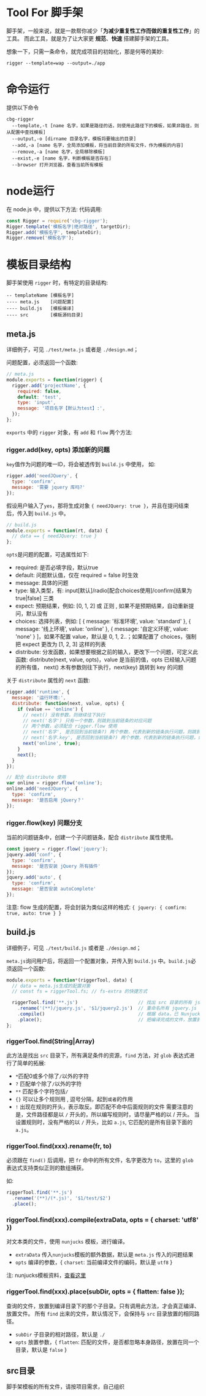 # Tool For 脚手架

脚手架，一般来说，就是一款帮你减少「**为减少重复性工作而做的重复性工作**」的工具。
而此工具，就是为了让大家更 **规范**、**快速** 搭建脚手架的工具。

想象一下，只需一条命令，就完成项目的初始化，那是何等的美妙:
```
rigger --template=wap --output=./app
```

# 命令运行
提供以下命令
```
cbg-rigger
  --template,-t [name 名字，如果是路径的话，则使用此路径下的模板，如果非路径，则从配置中查找模板]
  --output,-o [dirname 目录名字，模板将要输出的目录]
  --add,-a [name 名字，全局添加模板，将当前目录的所有文件，作为模板的内容]
  --remove,-a [name 名字，全局移除模板]
  --exist,-e [name 名字，判断模板是否存在]
  --browser 打开浏览器，查看当前所有模板
```

# node运行
在 node.js 中，提供以下方法:
代码调用:
```javascript
const Rigger = require('cbg-rigger');
Rigger.template('模板名字|绝对路径', targetDir);
Rigger.add('模板名字', templateDir);
Rigger.remove('模板名字');
```


# 模板目录结构

脚手架使用 `rigger` 时，有特定的目录结构:

```text
-- templateName [模板名字]
---- meta.js    [问题配置]
---- build.js   [模板编译]
---- src        [模板源码目录]
```

## meta.js

详细例子，可见 `./test/meta.js` 或者是 `./design.md`；

问题配置，必须返回一个函数:
```javascript
// meta.js
module.exports = function(rigger) {
  rigger.add('projectName', {
    required: false,
    default: 'test',
    type: 'input',
    message: '项目名字【默认为test】:',
  });
};
```

`exports` 中的 `rigger` 对象，有 `add` 和 `flow` 两个方法:

### rigger.add(key, opts) 添加新的问题
`key`值作为问题的唯一ID，将会被透传到 `build.js` 中使用，
如:
```javascript
rigger.add('needJQuery', {
  type: 'confirm',
  message: '需要 jquery 库吗?'
});
```
假设用户输入了`yes`，那将生成对象 `{ needJQuery: true }`，并且在提问结束后，传入到 `build.js` 中。
```javascript
// build.js
module.exports = function(rt, data) {
  // data == { needJQuery: true }
};
```

`opts`是问题的配置，可选属性如下:
* required: 是否必填字段，默认true
* default: 问题默认值，仅在 required = false 时生效
* message: 具体的问题
* type: 输入类型，有: input[默认]/radio[配合choices使用]/confirm[结果为true|false] 三类
* expect: 预期结果，例如: [0, 1, 2] 或 正则 , 如果不是预期结果，自动重新提问，默认没有
* choices: 选择列表，例如: [ { message: '标准环境', value: 'standard' }, { message: '线上环境', value: 'online' }, { message: '自定义环境', value: 'none' } ]，如果不配置 value，默认是 0, 1, 2..；如果配置了 choices，强制把 expect 更改为 [1, 2, 3] 这样的列表
* distribute: 分发函数，如果想要根据之前的输入，更改下一个问题，可定义此函数: distribute(next, value, opts)，value 是当前的值，opts 已经输入问题的所有值， next() 木有参数则往下执行，next(key) 跳转到 key 的问题

关于 `distribute` 属性的 `next` 函数:
```javascript
rigger.add('runtime', {
  message: '运行环境:',
  distribute: function(next, value, opts) {
    if (value == 'online') {
      // next() 没有参数，则继续往下执行
      // next('名字') 只有一个参数，则跳到当前链条的对应问题
      // 两个参数，必须配合 rigger.flow 使用
      // next('名字', 是否回到当前链条?) 两个参数，代表到新的链条执行问题，则跳到新的链条
      // next('名字.key', 是否回到当前链条?) 两个参数，代表到新的链条执行问题，如果名字带有 “.”，则跳到新链条的“key”问题
      next('online', true);
    }
    next();
  }
});

// 配合 distribute 使用
var online = rigger.flow('online');
online.add('needJQuery', {
  type: 'confirm',
  message: '是否启用 jQuery？'
});
```

### rigger.flow(key) 问题分支

当前的问题链条中，创建一个子问题链条，配合 `distribute` 属性使用。
```javascript
const jquery = rigger.flow('jquery');
jquery.add('conf', {
  type: 'confirm',
  message: '是否安装 jQuery 所有插件'
});
jquery.add('auto', {
  type: 'confirm',
  message: '是否安装 autoComplete'
});
```

注意: flow 生成的配置，将会封装为类似这样的格式: `{ jquery: { comfirm: true, auto: true } }`


## build.js

详细例子，可见 `./test/build.js` 或者是 `./design.md`；

`meta.js`询问用户后，将返回一个配置对象，并传入到 `build.js` 中。`build.js`必须返回一个函数:

```javascript
module.exports = function*(riggerTool, data) {
  // data = meta.js生成的配置对象
  // const fs = riggerTool.fs; // fs-extra 的快捷方式

  riggerTool.find('**.js')                      // 找出 src 目录的所有 js 文件
    .rename('(**)/jquery.js', '$1/jquery2.js')  // 重命名所有 jquery.js
    .compile()                                  // 根据 data，已 Nunjucks 模板进行文件编译，注意只能编译文本文件
    .place();                                   // 把编译完成的文件，放置到目标目录的根目录下
};
```

### riggerTool.find(String|Array)
此方法是找出 `src` 目录下，所有满足条件的资源，`find` 方法，对 `glob` 表达式进行了简单的拓展:
* `*`匹配0或多个除了`/`以外的字符
* `?` 匹配单个除了`/`以外的字符
* `**` 匹配多个字符包括`/`
* `{}` 可以让多个规则用 , 逗号分隔，起到`或者`的作用
* `!` 出现在规则的开头，表示取反。即匹配不命中后面规则的文件
需要注意的是，文件路径都是以 `/` 开头的，所以编写规则时，请尽量严格的以 / 开头。
当设置规则时，没有严格的以 `/` 开头，比如 `a.js`, 它匹配的是所有目录下面的 `a.js`。

### riggerTool.find(xxx).rename(fr, to)
必须跟在 `find()` 后调用，把 `fr` 命中的所有文件，名字更改为 `to`，这里的 `glob` 表达式支持类似正则的数组捕获。

如:
```javascript
riggerTool.find('**.js')
  .rename('(**)/(*.js)', '$1/test/$2')
  .place();
```

### riggerTool.find(xxx).compile(extraData, opts = { charset: 'utf8' })
对文本类的文件，使用 `nunjucks` 模板，进行编译。

* `extraData` 传入`nunjucks`模板的额外数据，默认是 `meta.js` 传入的问题结果
* `opts` 编译的参数，{ `charset`: 当前编译文件的编码，默认是 `utf8` }

注: nunjucks模板资料，[查看这里](http://mozilla.github.io/nunjucks/templating.html)

### riggerTool.find(xxx).place(subDir, opts = { flatten: false });
查询的文件，放置到编译目录下的那个子目录。只有调用此方法，才会真正编译、放置文件。
所有 `find` 出来的文件，默认情况下，会保持与 `src` 目录放置的相同路径。

* `subDir` 子目录的相对路径，默认是 `./`
* `opts` 放置参数，{ `flatten`: 匹配的文件，是否都忽略本身路径，放置在同一个目录，默认是 `false` }


## src目录

脚手架模板的所有文件，请按项目需求，自己组织

